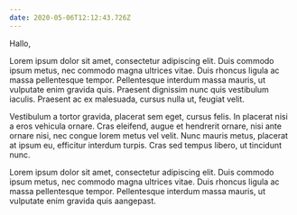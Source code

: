 ```yaml
---
date: 2020-05-06T12:12:43.726Z
---
```

Hallo,

Lorem ipsum dolor sit amet, consectetur adipiscing elit. Duis commodo ipsum metus, nec commodo magna ultrices vitae. Duis rhoncus ligula ac massa pellentesque tempor. Pellentesque interdum massa mauris, ut vulputate enim gravida quis. Praesent dignissim nunc quis vestibulum iaculis. Praesent ac ex malesuada, cursus nulla ut, feugiat velit.

Vestibulum a tortor gravida, placerat sem eget, cursus felis. In placerat nisi a eros vehicula ornare. Cras eleifend, augue et hendrerit ornare, nisi ante ornare nisi, nec congue lorem metus vel velit. Nunc mauris metus, placerat at ipsum eu, efficitur interdum turpis. Cras sed tempus libero, ut tincidunt nunc.

Lorem ipsum dolor sit amet, consectetur adipiscing elit. Duis commodo ipsum metus, nec commodo magna ultrices vitae. Duis rhoncus ligula ac massa pellentesque tempor. Pellentesque interdum massa mauris, ut vulputate enim gravida quis aangepast.